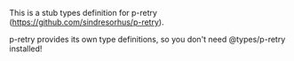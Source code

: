 This is a stub types definition for p-retry (https://github.com/sindresorhus/p-retry).

p-retry provides its own type definitions, so you don't need @types/p-retry installed!